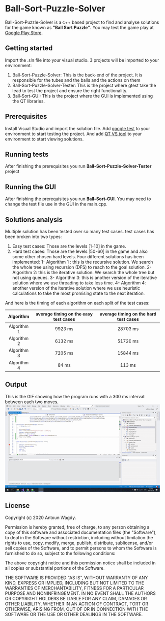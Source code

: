 # Ball-Sort-Puzzle-Solver
Ball-Sort-Puzzle-Solver is a c++ based project to find and analyse solutions for the game known as **"Ball Sort Puzzle"**. You may test the game play at [Google Play Store]([https://play.google.com/store/apps/details?id=com.GMA.Ball.Sort.Puzzle](https://play.google.com/store/apps/details?id=com.GMA.Ball.Sort.Puzzle)).

## Getting started
Import the .sln file into your visual studio. 3 projects will be imported to your environment:

 1. Ball-Sort-Puzzle-Solver: This is the back-end of the project. It is responsible for the tubes and the balls and the actions on them
 2. Ball-Sort-Puzzle-Solver-Tester: This is the project where gtest take the lead to test the project and ensure the right functionality.
 3. Ball-Sort-GUI: This is the project where the GUI is implemented using the QT libraries.


## Prerequisites
Install Visual Studio and import the solution file. Add [google test]([[https://docs.microsoft.com/en-us/visualstudio/test/how-to-use-google-test-for-cpp?view=vs-2019](https://docs.microsoft.com/en-us/visualstudio/test/how-to-use-google-test-for-cpp?view=vs-2019)]) to your environment to start testing the project. And add [QT VS tool]([[https://medium.com/@paryleevatou/how-to-setting-qt-gui-using-c-with-visual-studio-2017-dbb50406f99](https://medium.com/@paryleevatou/how-to-setting-qt-gui-using-c-with-visual-studio-2017-dbb50406f99)]) to your environment to start viewing solutions.

## Running tests
After finishing the prerequisites you run **Ball-Sort-Puzzle-Solver-Tester** project 

## Running the GUI
After finishing the prerequisites you run **Ball-Sort-GUI**. You may need to change the test file use in the GUI in the main.cpp. 

## Solutions analysis
Multiple solution has been tested over so many test cases. test cases has been broken into two types:
 1. Easy test cases: Those are the levels [1-10] in the game.
 2. Hard test cases: Those are the levels [50-60] in the game and also some other chosen hard levels.
Four different solutions has been implemented:
1- Algorithm 1 : this is the recursive solution. We search the whole tree using recursion (DFS) to reach to the goal solution.
2- Algorithm 2: this is the iterative solution.  We search the whole tree but not using queues.
3- Algorithm 3: this is another version of the iterative solution where we use threading to take less time.
4- Algorithm 4: another version of the iterative solution where we use heuristic calculations to take the most promising state to the next iteration.

And here is the timing of each algorithm on each split of the test cases:

|  Algorithm  | average timing on the easy test cases | average timing on the hard test cases |
|:-----------:|:-------------------------------------:|:-------------------------------------:|
| Algorithm 1 |                9923 ms                |                28703 ms               |
| Algorithm 2 |                6132 ms                |                51720 ms               |
| Algorithm 3 |                7205 ms                |                15844 ms               |
| Algorithm 4 |                 84 ms                 |                 113 ms                |
  
  ## Output
  This is the GIF showing how the program runs with a 300 ms interval between each two moves.
![GIF to show the program running](https://github.com/AntounWagdy/Ball-Sort-Puzzle-Solver/blob/master/demo.gif)
## License
Copyright (c) 2020 Antoun Wagdy.

Permission is hereby granted, free of charge, to any person obtaining a copy of this software and associated documentation files (the "Software"), to deal in the Software without restriction, including without limitation the rights to use, copy, modify, merge, publish, distribute, sublicense, and/or sell copies of the Software, and to permit persons to whom the Software is furnished to do so, subject to the following conditions:

The above copyright notice and this permission notice shall be included in all copies or substantial portions of the Software.

THE SOFTWARE IS PROVIDED "AS IS", WITHOUT WARRANTY OF ANY KIND, EXPRESS OR IMPLIED, INCLUDING BUT NOT LIMITED TO THE WARRANTIES OF MERCHANTABILITY, FITNESS FOR A PARTICULAR PURPOSE AND NONINFRINGEMENT. IN NO EVENT SHALL THE AUTHORS OR COPYRIGHT HOLDERS BE LIABLE FOR ANY CLAIM, DAMAGES OR OTHER LIABILITY, WHETHER IN AN ACTION OF CONTRACT, TORT OR OTHERWISE, ARISING FROM, OUT OF OR IN CONNECTION WITH THE SOFTWARE OR THE USE OR OTHER DEALINGS IN THE SOFTWARE.
